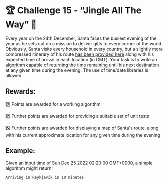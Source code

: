 # 🏆 Challenge 15 - “Jingle All The Way” 🎅

Every year on the 24th December, Santa faces the busiest evening of the year as he sets out on a mission to deliver gifts to every corner of the world. Obviously, Santa visits every household in every country, but a slightly more compressed itinerary of his route [has been provided here](https://pastebin.com/RWx85VaS) along with his expected time of arrival in each location (in GMT). Your task is to write an algorithm capable of returning the time remaining until his next destination at any given time during the evening. The use of time/date libraries is allowed.

## Rewards:

3️⃣ Points are awarded for a working algorithm

2️⃣ Further points are awarded for providing a suitable set of unit tests

5️⃣ Further points are awarded for displaying a map of Santa's route, along with his current approximate location for any given time during the evening

## Example:

Given an input time of Sun Dec 25 2022 02:20:00 GMT+0000, a simple algorithm might return:

```
Arriving in Reykjavík in 10 minutes
```
